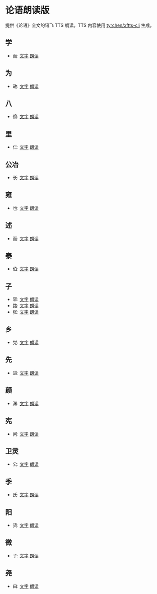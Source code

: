 # 论语朗读版

提供《论语》全文的讯飞 TTS 朗读。TTS 内容使用 [tyrchen/xftts-cli](https://github.com/tyrchen/xftts-cli) 生成。


## 学

- 而: [文字](src/01.md) [朗读](/assets/01.mp3)

## 为

- 政: [文字](src/02.md) [朗读](/assets/02.mp3)

## 八

- 佾: [文字](src/03.md) [朗读](/assets/03.mp3)

## 里

- 仁: [文字](src/04.md) [朗读](/assets/04.mp3)

## 公冶

- 长: [文字](src/05.md) [朗读](/assets/05.mp3)

## 雍

- 也: [文字](src/06.md) [朗读](/assets/06.mp3)

## 述

- 而: [文字](src/07.md) [朗读](/assets/07.mp3)

## 泰

- 伯: [文字](src/08.md) [朗读](/assets/08.mp3)

## 子

- 罕: [文字](src/09.md) [朗读](/assets/09.mp3)
- 路: [文字](src/13.md) [朗读](/assets/13.mp3)
- 张: [文字](src/19.md) [朗读](/assets/19.mp3)

## 乡

- 党: [文字](src/10.md) [朗读](/assets/10.mp3)

## 先

- 进: [文字](src/11.md) [朗读](/assets/11.mp3)

## 颜

- 渊: [文字](src/12.md) [朗读](/assets/12.mp3)

## 宪

- 问: [文字](src/14.md) [朗读](/assets/14.mp3)

## 卫灵

- 公: [文字](src/15.md) [朗读](/assets/15.mp3)

## 季

- 氏: [文字](src/16.md) [朗读](/assets/16.mp3)

## 阳

- 货: [文字](src/17.md) [朗读](/assets/17.mp3)

## 微

- 子: [文字](src/18.md) [朗读](/assets/18.mp3)

## 尧

- 曰: [文字](src/20.md) [朗读](/assets/20.mp3)